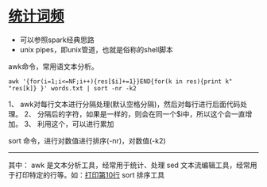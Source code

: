 # [统计词频](https://leetcode-cn.com/problems/word-frequency/submissions/)

* 可以参照spark经典思路
* unix pipes，即unix管道，也就是俗称的shell脚本

awk命令，常用语文本分析。

```
awk '{for(i=1;i<=NF;i++){res[$i]+=1}}END{for(k in res){print k" "res[k]} }' words.txt | sort -nr -k2
```
1、 awk对每行文本进行分隔处理(默认空格分隔)，然后对每行进行后面代码处理。
2、 分隔后的字符，如果是一样的，则会在同一个$i中，所以这个会一直增加。
3、 利用这个，可以进行累加

sort 命令，进行对数值进行排序(-nr)，对数值(-k2)
***
其中：
awk 是文本分析工具，经常用于统计、处理
sed 文本流编辑工具，经常用于打印特定的行等。如：[打印第10行](https://leetcode-cn.com/problems/tenth-line/)
sort 排序工具